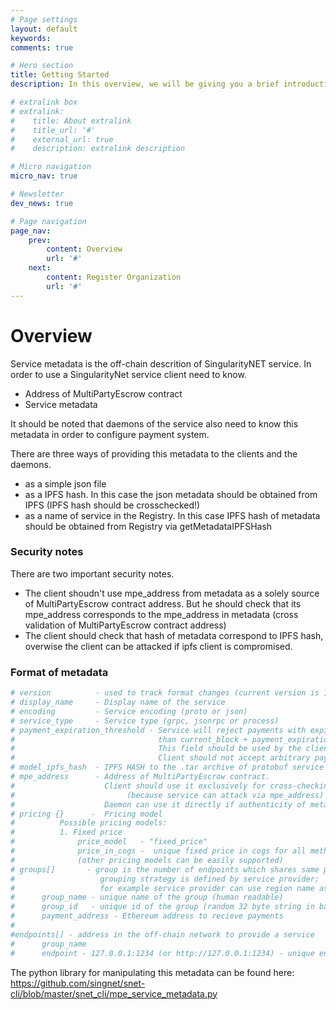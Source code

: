```yaml
---
# Page settings
layout: default
keywords:
comments: true

# Hero section
title: Getting Started
description: In this overview, we will be giving you a brief introduction to SingularityNET Tools.

# extralink box
# extralink:
#    title: About extralink
#    title_url: '#'
#    external_url: true
#    description: extralink description

# Micro navigation
micro_nav: true

# Newsletter
dev_news: true

# Page navigation
page_nav:
    prev:
        content: Overview
        url: '#'
    next:
        content: Register Organization
        url: '#'
---
```


# Overview

Service metadata is the off-chain descrition of SingularityNET service.
In order to use a SingularityNet service client need to know.

* Address of MultiPartyEscrow contract
* Service metadata

It should be noted that daemons of the service also need to know this metadata
in order to configure payment system.

There are three ways of providing this metadata to the clients and the daemons.

* as a simple json file
* as a IPFS hash. In this case the json metadata should be obtained from IPFS (IPFS hash should be crosschecked!)
* as a name of service in the Registry. In this case IPFS hash of metadata should be obtained from Registry via getMetadataIPFSHash

### Security notes

There are two important security notes.
* The client shoudn't use mpe_address from metadata as a solely source of MultiPartyEscrow contract address.
  But he should check that its mpe_address corresponds to the mpe_address in metadata (cross validation of MultiPartyEscrow contract address)
* The client should check that hash of metadata correspond to IPFS hash, overwise the client can be attacked if ipfs client is compromised.

### Format of metadata


```bash
# version          - used to track format changes (current version is 1)
# display_name     - Display name of the service
# encoding         - Service encoding (proto or json)
# service_type     - Service type (grpc, jsonrpc or process)  
# payment_expiration_threshold - Service will reject payments with expiration less
#                                than current_block + payment_expiration_threshold.
#                                This field should be used by the client with caution.
#                                Client should not accept arbitrary payment_expiration_threshold
# model_ipfs_hash  - IPFS HASH to the .tar archive of protobuf service specification
# mpe_address      - Address of MultiPartyEscrow contract.
#                    Client should use it exclusively for cross-checking of mpe_address,
#                         (because service can attack via mpe_address)
#                    Daemon can use it directly if authenticity of metadata is confirmed
# pricing {}      -  Pricing model
#          Possible pricing models:
#          1. Fixed price
#              price_model   - "fixed_price"
#              price_in_cogs -  unique fixed price in cogs for all method (1 AGI = 10^8 cogs)
#              (other pricing models can be easily supported)
# groups[]       - group is the number of endpoints which shares same payment channel;
#                   grouping strategy is defined by service provider;
#                   for example service provider can use region name as group name
#      group_name - unique name of the group (human readable)
#      group_id   - unique id of the group (random 32 byte string in base64 encoding)
#      payment_address - Ethereum address to recieve payments
#
#endpoints[] - address in the off-chain network to provide a service
#      group_name
#      endpoint - 127.0.0.1:1234 (or http://127.0.0.1:1234) - unique endpoint identifier
```

The python library for manipulating this metadata can be found here: https://github.com/singnet/snet-cli/blob/master/snet_cli/mpe_service_metadata.py
